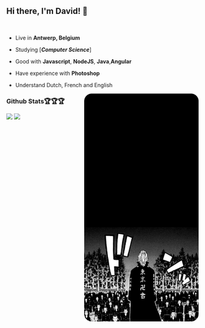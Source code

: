 ## Hi there, I'm David! 👋
<div>
 
<br/>
 
- Live in **Antwerp, Belgium**

- Studying [***Computer Science***]

- Good with **Javascript**, **NodeJS**, **Java**,**Angular**

- Have experience with **Photoshop**


- Understand Dutch, French and English
  </p>

<img src="tokyo-rounded.png" width="300" align="right" />



  
### Github Stats🏆🏆🏆
 


<img align="" width="400" src="https://github-readme-stats-git-masterrstaa-rickstaa.vercel.app/api/top-langs/?username=daviddierckx&hide=jupyter%20notebook,html&&show_icons=true&theme=dark" />

<img align="" width="400" src="https://github-readme-streak-stats.herokuapp.com/?user=daviddierckx&theme=dark" />
</div>





 
